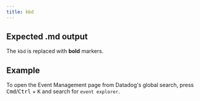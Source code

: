 ```yaml
---
title: kbd
---
```


## Expected .md output

The `kbd` is replaced with **bold** markers.

## Example

To open the Event Management page from Datadog's global search, press <kbd>Cmd</kbd>/<kbd>Ctrl</kbd> + <kbd>K</kbd> and search for `event explorer`.